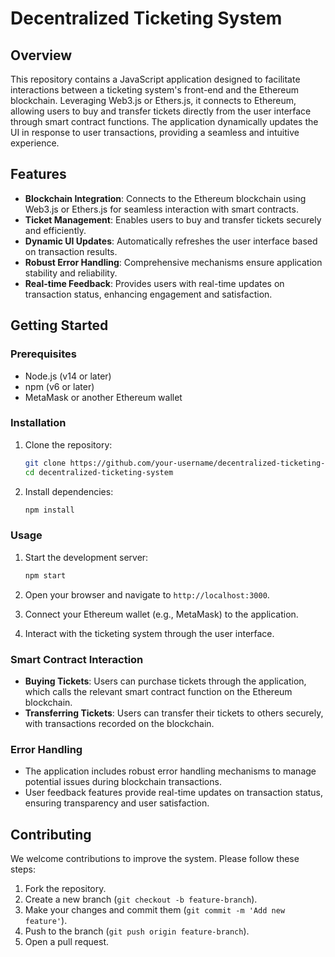 # Decentralized Ticketing System

## Overview

This repository contains a JavaScript application designed to facilitate interactions between a ticketing system's front-end and the Ethereum blockchain. Leveraging Web3.js or Ethers.js, it connects to Ethereum, allowing users to buy and transfer tickets directly from the user interface through smart contract functions. The application dynamically updates the UI in response to user transactions, providing a seamless and intuitive experience.

## Features

- **Blockchain Integration**: Connects to the Ethereum blockchain using Web3.js or Ethers.js for seamless interaction with smart contracts.
- **Ticket Management**: Enables users to buy and transfer tickets securely and efficiently.
- **Dynamic UI Updates**: Automatically refreshes the user interface based on transaction results.
- **Robust Error Handling**: Comprehensive mechanisms ensure application stability and reliability.
- **Real-time Feedback**: Provides users with real-time updates on transaction status, enhancing engagement and satisfaction.

## Getting Started

### Prerequisites

- Node.js (v14 or later)
- npm (v6 or later)
- MetaMask or another Ethereum wallet

### Installation

1. Clone the repository:

   ```sh
   git clone https://github.com/your-username/decentralized-ticketing-system.git
   cd decentralized-ticketing-system
   ```

2. Install dependencies:

   ```sh
   npm install
   ```

### Usage

1. Start the development server:

   ```sh
   npm start
   ```

2. Open your browser and navigate to `http://localhost:3000`.

3. Connect your Ethereum wallet (e.g., MetaMask) to the application.

4. Interact with the ticketing system through the user interface.

### Smart Contract Interaction

- **Buying Tickets**: Users can purchase tickets through the application, which calls the relevant smart contract function on the Ethereum blockchain.
- **Transferring Tickets**: Users can transfer their tickets to others securely, with transactions recorded on the blockchain.

### Error Handling

- The application includes robust error handling mechanisms to manage potential issues during blockchain transactions.
- User feedback features provide real-time updates on transaction status, ensuring transparency and user satisfaction.

## Contributing

We welcome contributions to improve the system. Please follow these steps:

1. Fork the repository.
2. Create a new branch (`git checkout -b feature-branch`).
3. Make your changes and commit them (`git commit -m 'Add new feature'`).
4. Push to the branch (`git push origin feature-branch`).
5. Open a pull request.
